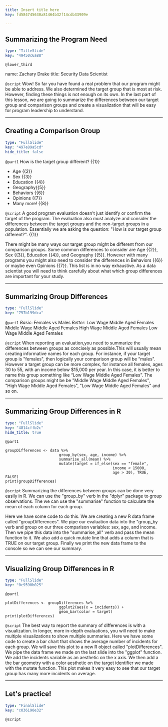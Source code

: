 ```yaml
---
title: Insert title here
key: fd584745630a81464b32f14cdb33909e

---
```

## Summarizing the Program Need

```yaml
type: "TitleSlide"
key: "49450c6a88"
```

`@lower_third`

name: Zachary Drake
title: Security Data Scientist


`@script`
Wow! So far you have found a real problem that our program might be able to address. We also determined the target group that is most at risk. However, finding these things is not enough on its own. In the last part of this lesson, we are going to summarize the differences between our target group and comparison groups and create a visualization that will be easy for program leadership to understand.


---
## Creating a Comparison Group

```yaml
type: "FullSlide"
key: "497e89a5cd"
hide_title: false
```

`@part1`
How is the target group different? {{1}}
- Age {{2}}
- Sex {{3}}
- Education {{4}}
- Geography{{5}}
- Behaviors {{6}}
- Opinions {{7}}
- Many more! {{8}}


`@script`
A good program evaluation doesn't just identify or confirm the target of the program. The evaluation also must analyze and consider the differences between the target groups and the non-target groups in a population. Essentially we are asking the question: "How is our target group different?". {{1}} 

There might be many ways our target group might be different from our comparison groups. Some common differences to consider are Age {{2}}, Sex {{3}}, Education {{4}}, and Geography {{5}}. However with many programs you might also need to consider the differences in Behaviors {{6}} or maybe even Opinions {{7}}. This list is in no way exhaustive. As a data scientist you will need to think carefully about what which group differences are important for your study.


---
## Summarizing Group Differences

```yaml
type: "FullSlide"
key: "757b199dca"
```

`@part1`
_Basic_: 
Females vs Males
_Better_: 
Low Wage Middle Aged Females
Middle Wage Middle Aged Females
High Wage Middle Aged Females
Low Wage Middle Aged Females


`@script`
When reporting an evaluation,you need to summarize the differences between groups as concisely as possible.This will usually mean creating informative names for each group. For instance, if your target group is "females", then logically your comparison group will be “males". However a target group can be more complex, for instance all females, ages 30 to 55, with an income below $15,000 per year. In this case, it is better to name this group something like “Low Wage Middle Aged Females”. The comparison groups might be be "Middle Wage Middle Aged Females", "High Wage Middle Aged Females", "Low Wage Middle Aged Females" and so on.


---
## Summarizing Group Differences in R

```yaml
type: "FullSlide"
key: "4814cffb2c"
hide_title: true
```

`@part1`
```
groupDifferences <- data %>%
						group_by(sex, age, income) %>%
                        summarise_all(mean) %>%
                        mutate(target = if_else(sex == "female",
                        						income < 15000,
                                                age > 30), TRUE, FALSE)
print(groupDifferences)                    
```


`@script`
Summarizing the differences between groups can be done very easily in R. We can use the "group_by" verb in the "dplyr" package to group observations. The we can use the "summarise" function to calculate the mean of each column for each group.

Here we have some code to do this. We are creating a new R data frame called "groupDifferences". We pipe our evaluation data into the "group_by verb and group on our three comparison variables: sex, age, and income. Then we pipe this data into the "summarise_all" verb and pass the mean function to it. We also add a quick mutate line that adds a column that is TRUE on our target group. Finally we print the new data frame to the console so we can see our summary.


---
## Visualizing Group Differences in R

```yaml
type: "FullSlide"
key: "0c9590b025"
```

`@part1`
```
plotDifferences <- groupDifferences %>%
						ggplot2(aes(x = incidents)) + 
                        geom_bar(color = target)
print(plotDifferences)                    
```


`@script`
The best way to report the summary of differences is with a visualization. In longer, more in-depth evaluations, you will need to make multiple visualizations to show multiple summaries. Here we have some code to create a bar chart that shows the average number of incidents for each group. We will save this plot to a new R object called "plotDifferences". We pipe the data frame we made on the last slide into the "ggplot" function. We add the incidents variable as an aesthetic on the x axis. We then add a the bar geometry with a color aesthetic on the target identifier we made with the mutate function. This plot makes it very easy to see that our target group has many more incidents on average.


---
## Let's practice!

```yaml
type: "FinalSlide"
key: "c036190e32"
```

`@script`


